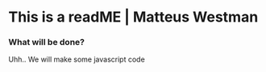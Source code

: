 # This is a readME | Matteus Westman

### What will be done?
Uhh.. We will make some javascript code 
